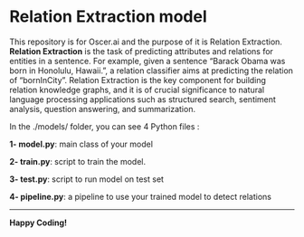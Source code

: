 # Relation Extraction model

This repository is for Oscer.ai and the purpose of it is Relation Extraction. **Relation Extraction** is the task of predicting attributes and relations for entities in a sentence. For example, given a sentence “Barack Obama was born in Honolulu, Hawaii.”, a relation classifier aims at predicting the relation of “bornInCity”. Relation Extraction is the key component for building relation knowledge graphs, and it is of crucial significance to natural language processing applications such as structured search, sentiment analysis, question answering, and summarization.

In the ./models/ folder, you can see 4 Python files : 

**1- model.py**: main class of your model

**2- train.py**: script to train the model.

**3- test.py**: script to run model on test set

**4- pipeline.py**: a pipeline to use your trained model to detect relations

-------------------------------------------
**Happy Coding!**
